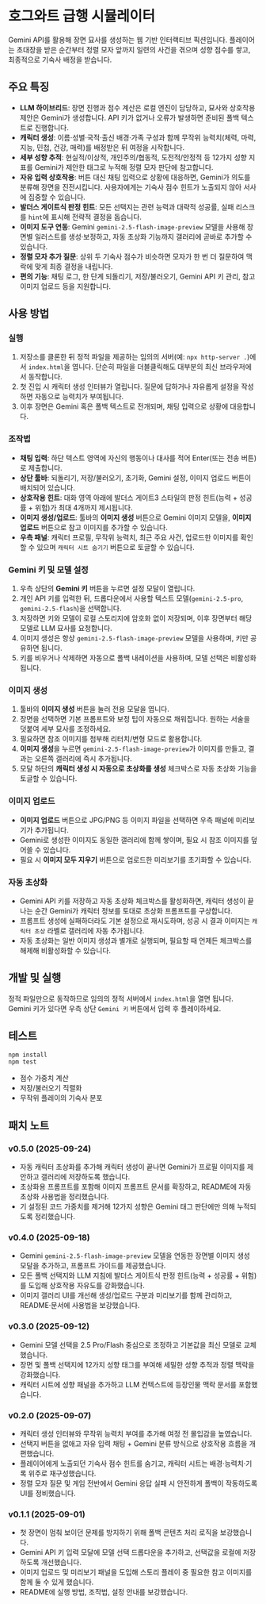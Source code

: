 # 호그와트 급행 시뮬레이터

Gemini API를 활용해 장면 묘사를 생성하는 웹 기반 인터랙티브 픽션입니다. 플레이어는 초대장을 받은 순간부터 정렬 모자 앞까지 일련의 사건을 겪으며 성향 점수를 쌓고, 최종적으로 기숙사 배정을 받습니다.

## 주요 특징

- **LLM 하이브리드**: 장면 진행과 점수 계산은 로컬 엔진이 담당하고, 묘사와 상호작용 제안은 Gemini가 생성합니다. API 키가 없거나 오류가 발생하면 준비된 폴백 텍스트로 진행합니다.
- **캐릭터 생성**: 이름·성별·국적·출신 배경·가족 구성과 함께 무작위 능력치(체력, 마력, 지능, 민첩, 건강, 매력)를 배정받은 뒤 여정을 시작합니다.
- **세부 성향 추적**: 현실적/이상적, 개인주의/협동적, 도전적/안정적 등 12가지 성향 지표를 Gemini가 제안한 태그로 누적해 정렬 모자 판단에 참고합니다.
- **자유 입력 상호작용**: 버튼 대신 채팅 입력으로 상황에 대응하면, Gemini가 의도를 분류해 장면을 진전시킵니다. 사용자에게는 기숙사 점수 힌트가 노출되지 않아 서사에 집중할 수 있습니다.
- **발더스 게이트식 판정 힌트**: 모든 선택지는 관련 능력과 대략적 성공률, 실패 리스크를 `hint`에 표시해 전략적 결정을 돕습니다.
- **이미지 도구 연동**: Gemini `gemini-2.5-flash-image-preview` 모델을 사용해 장면별 일러스트를 생성·보정하고, 자동 초상화 기능까지 갤러리에 곧바로 추가할 수 있습니다.
- **정렬 모자 추가 질문**: 상위 두 기숙사 점수가 비슷하면 모자가 한 번 더 질문하여 맥락에 맞게 최종 결정을 내립니다.
- **편의 기능**: 채팅 로그, 한 단계 되돌리기, 저장/불러오기, Gemini API 키 관리, 참고 이미지 업로드 등을 지원합니다.

## 사용 방법

### 실행

1. 저장소를 클론한 뒤 정적 파일을 제공하는 임의의 서버(예: `npx http-server .`)에서 `index.html`을 엽니다. 단순히 파일을 더블클릭해도 대부분의 최신 브라우저에서 동작합니다.
2. 첫 진입 시 캐릭터 생성 인터뷰가 열립니다. 질문에 답하거나 자유롭게 설정을 작성하면 자동으로 능력치가 부여됩니다.
3. 이후 장면은 Gemini 혹은 폴백 텍스트로 전개되며, 채팅 입력으로 상황에 대응합니다.

### 조작법

- **채팅 입력**: 하단 텍스트 영역에 자신의 행동이나 대사를 적어 Enter(또는 전송 버튼)로 제출합니다.
- **상단 툴바**: 되돌리기, 저장/불러오기, 초기화, Gemini 설정, 이미지 업로드 버튼이 배치되어 있습니다.
- **상호작용 힌트**: 대화 영역 아래에 발더스 게이트3 스타일의 판정 힌트(능력 + 성공률 + 위험)가 최대 4개까지 제시됩니다.
- **이미지 생성/업로드**: 툴바의 **이미지 생성** 버튼으로 Gemini 이미지 모델을, **이미지 업로드** 버튼으로 참고 이미지를 추가할 수 있습니다.
- **우측 패널**: 캐릭터 프로필, 무작위 능력치, 최근 주요 사건, 업로드한 이미지를 확인할 수 있으며 `캐릭터 시트 숨기기` 버튼으로 토글할 수 있습니다.

### Gemini 키 및 모델 설정

1. 우측 상단의 **Gemini 키** 버튼을 누르면 설정 모달이 열립니다.
2. 개인 API 키를 입력한 뒤, 드롭다운에서 사용할 텍스트 모델(`gemini-2.5-pro`, `gemini-2.5-flash`)을 선택합니다.
3. 저장하면 키와 모델이 로컬 스토리지에 암호화 없이 저장되며, 이후 장면부터 해당 모델로 LLM 묘사를 요청합니다.
4. 이미지 생성은 항상 `gemini-2.5-flash-image-preview` 모델을 사용하며, 키만 공유하면 됩니다.
5. 키를 비우거나 삭제하면 자동으로 폴백 내레이션을 사용하며, 모델 선택은 비활성화됩니다.

### 이미지 생성

1. 툴바의 **이미지 생성** 버튼을 눌러 전용 모달을 엽니다.
2. 장면을 선택하면 기본 프롬프트와 보정 팁이 자동으로 채워집니다. 원하는 서술을 덧붙여 세부 묘사를 조정하세요.
3. 필요하면 참조 이미지를 첨부해 리터치/변형 모드로 활용합니다.
4. **이미지 생성**을 누르면 `gemini-2.5-flash-image-preview`가 이미지를 만들고, 결과는 오른쪽 갤러리에 즉시 추가됩니다.
5. 모달 하단의 **캐릭터 생성 시 자동으로 초상화를 생성** 체크박스로 자동 초상화 기능을 토글할 수 있습니다.

### 이미지 업로드

- **이미지 업로드** 버튼으로 JPG/PNG 등 이미지 파일을 선택하면 우측 패널에 미리보기가 추가됩니다.
- Gemini로 생성한 이미지도 동일한 갤러리에 함께 쌓이며, 필요 시 참조 이미지를 덮어쓸 수 있습니다.
- 필요 시 **이미지 모두 지우기** 버튼으로 업로드한 미리보기를 초기화할 수 있습니다.

### 자동 초상화

- Gemini API 키를 저장하고 자동 초상화 체크박스를 활성화하면, 캐릭터 생성이 끝나는 순간 Gemini가 캐릭터 정보를 토대로 초상화 프롬프트를 구상합니다.
- 프롬프트 생성에 실패하더라도 기본 설정으로 재시도하며, 성공 시 결과 이미지는 `캐릭터 초상` 라벨로 갤러리에 자동 추가됩니다.
- 자동 초상화는 일반 이미지 생성과 별개로 실행되며, 필요할 때 언제든 체크박스를 해제해 비활성화할 수 있습니다.

## 개발 및 실행

정적 파일만으로 동작하므로 임의의 정적 서버에서 `index.html`을 열면 됩니다. Gemini 키가 있다면 우측 상단 `Gemini 키` 버튼에서 입력 후 플레이하세요.

## 테스트

```bash
npm install
npm test
```

- 점수 가중치 계산
- 저장/불러오기 직렬화
- 무작위 플레이의 기숙사 분포

## 패치 노트

### v0.5.0 (2025-09-24)

- 자동 캐릭터 초상화를 추가해 캐릭터 생성이 끝나면 Gemini가 프로필 이미지를 제안하고 갤러리에 저장하도록 했습니다.
- 초상화용 프롬프트를 포함해 이미지 프롬프트 문서를 확장하고, README에 자동 초상화 사용법을 정리했습니다.
- 기 설정된 코드 가중치를 제거해 12가지 성향은 Gemini 태그 판단에만 의해 누적되도록 정리했습니다.

### v0.4.0 (2025-09-18)

- Gemini `gemini-2.5-flash-image-preview` 모델을 연동한 장면별 이미지 생성 모달을 추가하고, 프롬프트 가이드를 제공했습니다.
- 모든 폴백 선택지와 LLM 지침에 발더스 게이트식 판정 힌트(능력 + 성공률 + 위험)를 도입해 상호작용 자유도를 강화했습니다.
- 이미지 갤러리 UI를 개선해 생성/업로드 구분과 미리보기를 함께 관리하고, README·문서에 사용법을 보강했습니다.

### v0.3.0 (2025-09-12)

- Gemini 모델 선택을 2.5 Pro/Flash 중심으로 조정하고 기본값을 최신 모델로 교체했습니다.
- 장면 및 폴백 선택지에 12가지 성향 태그를 부여해 세밀한 성향 추적과 정렬 맥락을 강화했습니다.
- 캐릭터 시트에 성향 패널을 추가하고 LLM 컨텍스트에 등장인물 맥락 문서를 포함했습니다.

### v0.2.0 (2025-09-07)

- 캐릭터 생성 인터뷰와 무작위 능력치 부여를 추가해 여정 전 몰입감을 높였습니다.
- 선택지 버튼을 없애고 자유 입력 채팅 + Gemini 분류 방식으로 상호작용 흐름을 개편했습니다.
- 플레이어에게 노출되던 기숙사 점수 힌트를 숨기고, 캐릭터 시트는 배경·능력치·기록 위주로 재구성했습니다.
- 정렬 모자 질문 및 게임 전반에서 Gemini 응답 실패 시 안전하게 폴백이 작동하도록 UI를 정비했습니다.

### v0.1.1 (2025-09-01)

- 첫 장면이 멈춰 보이던 문제를 방지하기 위해 폴백 콘텐츠 처리 로직을 보강했습니다.
- Gemini API 키 입력 모달에 모델 선택 드롭다운을 추가하고, 선택값을 로컬에 저장하도록 개선했습니다.
- 이미지 업로드 및 미리보기 패널을 도입해 스토리 플레이 중 필요한 참고 이미지를 함께 둘 수 있게 했습니다.
- README에 실행 방법, 조작법, 설정 안내를 보강했습니다.

